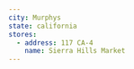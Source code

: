```yaml
---
city: Murphys
state: california
stores:
  - address: 117 CA-4
    name: Sierra Hills Market
---
```

